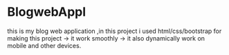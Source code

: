 # BlogwebAppl
this is my blog web application ,in this project i used html/css/bootstrap for making this project 
-> it work smoothly 
-> it also dynamically work on mobile and other devices.
